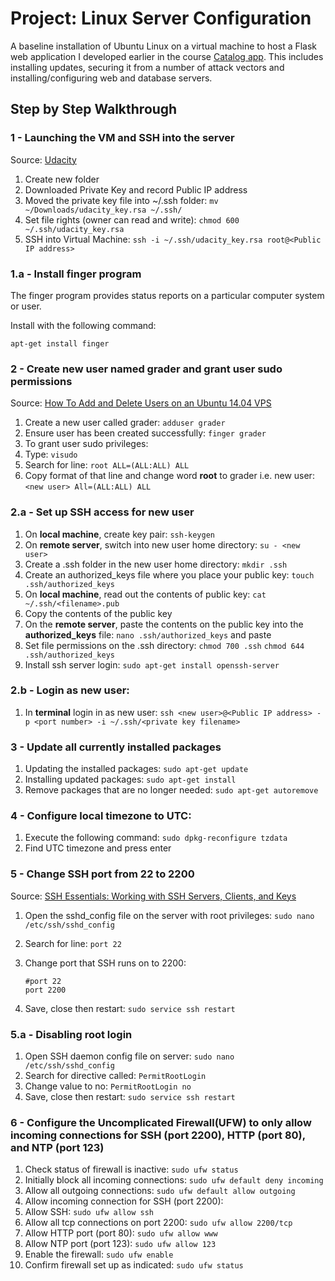 # Project: Linux Server Configuration
A baseline installation of Ubuntu Linux on a virtual machine to host a Flask web application I developed earlier in the course [Catalog app](https://github.com/simasima121/catalog).
This includes installing updates, securing it from a number of attack vectors and installing/configuring web and database servers.

## Step by Step Walkthrough

### 1 - Launching the VM and SSH into the server
Source: [Udacity](https://www.udacity.com/account#!/development_environment)

1. Create new folder 
2. Downloaded Private Key and record Public IP address
3. Moved the private key file into ~/.ssh folder:
	`mv ~/Downloads/udacity_key.rsa ~/.ssh/` 
4. Set file rights (owner can read and write):
	`chmod 600 ~/.ssh/udacity_key.rsa`
5. SSH into Virtual Machine:
	`ssh -i ~/.ssh/udacity_key.rsa root@<Public IP address>`

### 1.a - Install finger program
The finger program provides status reports on a particular computer system or user.

Install with the following command:

`apt-get install finger` 

### 2 - Create new user named grader and grant user sudo permissions
Source: [How To Add and Delete Users on an Ubuntu 14.04 VPS](https://www.digitalocean.com/community/tutorials/how-to-add-and-delete-users-on-an-ubuntu-14-04-vps)

1. Create a new user called grader:
	`adduser grader`
2. Ensure user has been created successfully:
	`finger grader`
3. To grant user sudo privileges:
  1. Type:
		`visudo`
  1. Search for line:
		`root ALL=(ALL:ALL) ALL`
  1. Copy format of that line and change word **root** to grader i.e. new user:
		`<new user> All=(ALL:ALL) ALL`

### 2.a - Set up SSH access for new user

1. On **local machine**, create key pair:
	`ssh-keygen`
2. On **remote server**, switch into new user home directory:
	`su - <new user>`
2. Create a .ssh folder in the new user home directory:
	`mkdir .ssh`
3. Create an authorized_keys file where you place your public key:
	`touch .ssh/authorized_keys`
4. On **local machine**, read out the contents of public key:
	`cat ~/.ssh/<filename>.pub`
5. Copy the contents of the public key
6. On the **remote server**, paste the contents on the public key into the **authorized_keys** file:
	`nano .ssh/authorized_keys` and paste
7. Set file permissions on the .ssh directory:
	`chmod 700 .ssh`
	`chmod 644 .ssh/authorized_keys`
8. Install ssh server login:
	`sudo apt-get install openssh-server`

### 2.b - Login as new user:

1. In **terminal** login in as new user:
	`ssh <new user>@<Public IP address> -p <port number> -i ~/.ssh/<private key filename>`

### 3 - Update all currently installed packages

1.	Updating the installed packages:
	`sudo apt-get update`
2. Installing updated packages:
	`sudo apt-get install`
3. Remove packages that are no longer needed:
	`sudo apt-get autoremove`

### 4 - Configure local timezone to UTC:

1. Execute the following command:
	`sudo dpkg-reconfigure tzdata`
2. Find UTC timezone and press enter

### 5 - Change SSH port from 22 to 2200
Source: [SSH Essentials: Working with SSH Servers, Clients, and Keys](https://www.digitalocean.com/community/tutorials/ssh-essentials-working-with-ssh-servers-clients-and-keys)

1. Open the sshd_config file on the server with root privileges:
	`sudo nano /etc/ssh/sshd_config`
2. Search for line:
	`port 22`
3. Change port that SSH runs on to 2200:

	```
	#port 22
	port 2200
	```
4. Save, close then restart:
	`sudo service ssh restart`

### 5.a - Disabling root login

1. Open SSH daemon config file on server:
	`sudo nano /etc/ssh/sshd_config`
2. Search for directive called:
	`PermitRootLogin`
3. Change value to no:
	`PermitRootLogin no`
4. Save, close then restart:
	`sudo service ssh restart`

### 6 - Configure the Uncomplicated Firewall(UFW) to only allow incoming connections for SSH (port 2200), HTTP (port 80), and NTP (port 123)

1. Check status of firewall is inactive:
	`sudo ufw status`
2. Initially block all incoming connections:
	`sudo ufw default deny incoming`
3. Allow all outgoing connections:
	`sudo ufw default allow outgoing`
4. Allow incoming connection for SSH (port 2200):
  1. Allow SSH:
  		`sudo ufw allow ssh`
  2. Allow all tcp connections on port 2200:
  		`sudo ufw allow 2200/tcp`
5. Allow HTTP port (port 80):
	`sudo ufw allow www`
6. Allow NTP port (port 123):
	`sudo ufw allow 123`
7. Enable the firewall:
	`sudo ufw enable`
8. Confirm firewall set up as indicated:
	`sudo ufw status`




